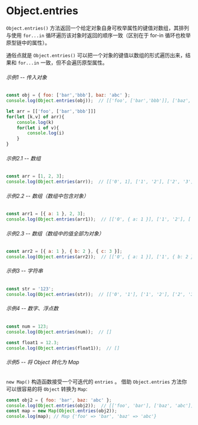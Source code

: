 # Object.entries

`Object.entries()` 方法返回一个给定对象自身可枚举属性的键值对数组，其排列与使用 `for...in` 循环遍历该对象时返回的顺序一致（区别在于 for-in 循环也枚举原型链中的属性）。

通俗点就是 `Object.entries()` 可以把一个对象的键值以数组的形式遍历出来，结果和 `for...in` 一致，但不会遍历原型属性。

###### 示例1 -- 传入对象

```javascript
const obj = { foo: ['bar','bbb'], baz: 'abc' }; 
console.log(Object.entries(obj));  // [['foo', ['bar','bbb']], ['baz', 'abc']]
```

```js
let arr = [['foo', ['bar','bbb']]]
for(let [k,v] of arr){
	console.log(k)
	for(let i of v){
		console.log(i)
	}
}
```

###### 示例2.1 -- 数组

```javascript
const arr = [1, 2, 3]; 
console.log(Object.entries(arr));  // [['0', 1], ['1', '2'], ['2', '3']]
```

###### 示例2.2 -- 数组（数组中包含对象）

```javascript
const arr1 = [{ a: 1 }, 2, 3]; 
console.log(Object.entries(arr1));  // [['0', { a: 1 }], ['1', '2'], ['2', '3']]
```

###### 示例2.3 -- 数组（数组中的值全部为对象）

```javascript
const arr2 = [{ a: 1 }, { b: 2 }, { c: 3 }]; 
console.log(Object.entries(arr2));  // [['0', { a: 1 }], ['1', { b: 2 }], ['2', { c: 3 }]]
```

###### 示例3 -- 字符串

```javascript
const str = '123'; 
console.log(Object.entries(str));  // [['0', '1'], ['1', '2'], ['2', '3']]
```

###### 示例4 -- 数字、浮点数

```javascript
const num = 123; 
console.log(Object.entries(num));  // []

const float1 = 12.3; 
console.log(Object.entries(float1));  // []
```

###### 示例5 -- 将 Object 转化为 Map

`new Map()` 构造函数接受一个可迭代的 `entries` 。 借助 `Object.entries` 方法你可以很容易的将 `Object` 转换为 `Map`:

```jsx
const obj2 = { foo: 'bar', baz: 'abc' }; 
console.log(Object.entries(obj2));  // [['foo', 'bar'], ['baz', 'abc']]
const map = new Map(Object.entries(obj2)); 
console.log(map); // Map {'foo' => 'bar', 'baz' => 'abc'}
```